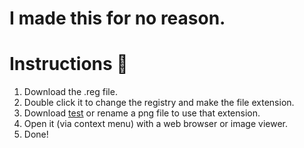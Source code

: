 <h1 align="left">I made this for no reason.</h1>

# Instructions 📜

1. Download the .reg file.
2. Double click it to change the registry and make the file extension.
3. Download [test](https://github.com/m1dn1ghtgt/116-character-file-extension/blob/main/thisisaverylongcustomfileextensiontotestthelimitsandjustbecauseicanandthereisnoreasonforitbutitstillsoundscoolandfun.reg) or rename a png file to use that extension.
4. Open it (via context menu) with a web browser or image viewer.
5. Done!
